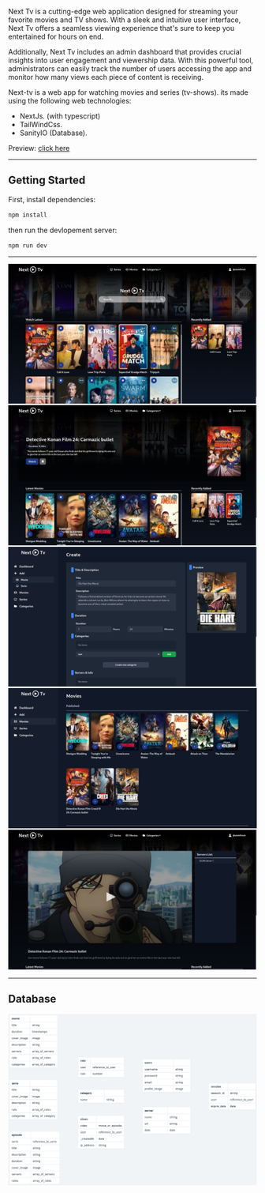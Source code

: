 Next Tv is a cutting-edge web application designed for streaming your favorite movies and TV shows. With a sleek and intuitive user interface, Next Tv offers a seamless viewing experience that's sure to keep you entertained for hours on end.

Additionally, Next Tv includes an admin dashboard that provides crucial insights into user engagement and viewership data. With this powerful tool, administrators can easily track the number of users accessing the app and monitor how many views each piece of content is receiving.

Next-tv is a web app for watching movies and series (tv-shows). its made using the following web technologies:
 - NextJs. (with typescript)
 - TailWindCss.
 - SanityIO (Database).

Preview: [click here](https://next-tv-sandy.vercel.app/)

--- 

## Getting Started

First, install dependencies:

```bash
npm install
```

then run the devlopement server:
```bash
npm run dev
```
---
![home](https://raw.githubusercontent.com/abdelfetah18/Next-Tv/main/public/home.png)
![movie](https://raw.githubusercontent.com/abdelfetah18/Next-Tv/main/public/movie.png)
![create-new-movie](https://raw.githubusercontent.com/abdelfetah18/Next-Tv/main/public/create-new-movie.png)
![movies-dashboard](https://raw.githubusercontent.com/abdelfetah18/Next-Tv/main/public/movies-dashboard.png)
![watch-movie](https://raw.githubusercontent.com/abdelfetah18/Next-Tv/main/public/watch-movie.png)

---

## Database

![database](https://raw.githubusercontent.com/abdelfetah18/Next-Tv/main/public/database.png)

